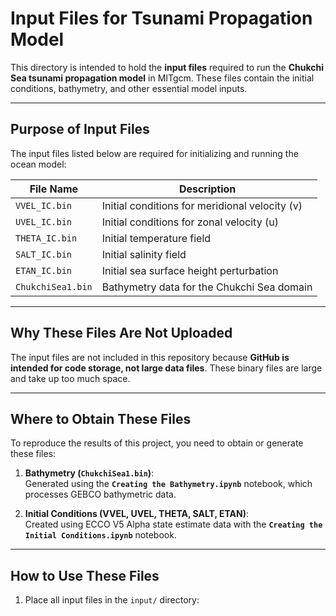 # Input Files for Tsunami Propagation Model

This directory is intended to hold the **input files** required to run the **Chukchi Sea tsunami propagation model** in MITgcm. These files contain the initial conditions, bathymetry, and other essential model inputs.

---

## **Purpose of Input Files**
The input files listed below are required for initializing and running the ocean model:

| File Name          | Description                                    |
|--------------------|------------------------------------------------|
| `VVEL_IC.bin`      | Initial conditions for meridional velocity (v) |
| `UVEL_IC.bin`      | Initial conditions for zonal velocity (u)      |
| `THETA_IC.bin`     | Initial temperature field                     |
| `SALT_IC.bin`      | Initial salinity field                        |
| `ETAN_IC.bin`      | Initial sea surface height perturbation       |
| `ChukchiSea1.bin`  | Bathymetry data for the Chukchi Sea domain     |

---

## **Why These Files Are Not Uploaded**
The input files are not included in this repository because **GitHub is intended for code storage, not large data files**. These binary files are large and take up too much space.

---

## **Where to Obtain These Files**
To reproduce the results of this project, you need to obtain or generate these files:

1. **Bathymetry (`ChukchiSea1.bin`)**:  
   Generated using the **`Creating the Bathymetry.ipynb`** notebook, which processes GEBCO bathymetric data.

2. **Initial Conditions (VVEL, UVEL, THETA, SALT, ETAN)**:  
   Created using ECCO V5 Alpha state estimate data with the **`Creating the Initial Conditions.ipynb`** notebook.

---

## **How to Use These Files**
1. Place all input files in the `input/` directory:

